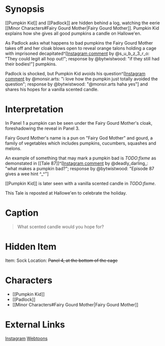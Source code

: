 # Synopsis
[[Pumpkin Kid]] and [[Padlock]] are hidden behind a log, watching the eerie [[Minor Characters#Fairy Gourd Mother|Fairy Gourd Mother]]. Pumpkin Kid explains how she gives all good pumpkins a candle on Hallowe'en.

As Padlock asks what happens to bad pumpkins the Fairy Gourd Mother takes off and her cloak blows open to reveal orange talons holding a cage with imprisoned decapitated^[[Instagram comment](https://www.instagram.com/p/B35Rm7vAszu/) by @s_u_b_z_3_r_o: "They could legit all hop out!"; response by @bytwistwood: "if they still had their bodies!"] pumpkins.

Padlock is shocked, but Pumpkin Kid avoids his question^[[Instagram comment](https://www.instagram.com/p/B35Rm7vAszu/) by @monsir.arts: "i love how the pumpkin just totally avoided the question"; response by @bytwistwood: "@monsir.arts haha yes"] and shares his hopes for a vanilla scented candle.

# Interpretation
In Panel 1 a pumpkin can be seen under the Fairy Gourd Mother's cloak, foreshadowing the reveal in Panel 3.

Fairy Gourd Mother's name is a pun on "Fairy God Mother" and gourd, a family of vegetables which includes pumpkins, cucumbers, squashes and melons.

An example of something that may mark a pumpkin bad is *TODO:fixme* as demonstated in [[Tale 87]]^[[Instagram comment](https://www.instagram.com/p/B35Rm7vAszu/) by @deadly_darling_: "what makes a pumpkin bad?"; response by @bytwistwood: "Episode 87 gives a wee hint ^_^"]

[[Pumpkin Kid]] is later seen with a vanilla scented candle in *TODO:fixme*.

This Tale is reposted at Hallowe'en to celebrate the holiday.

# Caption
> What scented candle would you hope for?

# Hidden Item
Item: Sock
Location: ~~Panel 4, at the bottom of the cage~~

# Characters
* [[Pumpkin Kid]]
* [[Padlock]]
* [[Minor Characters#Fairy Gourd Mother|Fairy Gourd Mother]]

# External Links
[Instagram](https://www.instagram.com/p/B35Rm7vAszu/)
[Webtoons](https://www.webtoons.com/en/challenge/twistwood-tales/13-the-fairy-gourd-mother/viewer?title_no=344740&episode_no=13)